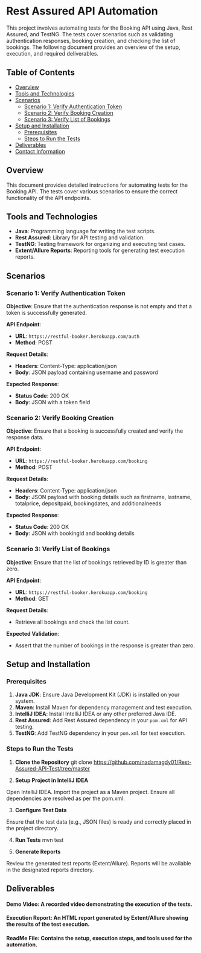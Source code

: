 # Rest Assured API Automation

This project involves automating tests for the Booking API using Java, Rest Assured, and TestNG. The tests cover scenarios such as validating authentication responses, booking creation, and checking the list of bookings. The following document provides an overview of the setup, execution, and required deliverables.

## Table of Contents

- [Overview](#overview)
- [Tools and Technologies](#tools-and-technologies)
- [Scenarios](#scenarios)
    - [Scenario 1: Verify Authentication Token](#scenario-1-verify-authentication-token)
    - [Scenario 2: Verify Booking Creation](#scenario-2-verify-booking-creation)
    - [Scenario 3: Verify List of Bookings](#scenario-3-verify-list-of-bookings)
- [Setup and Installation](#setup-and-installation)
    - [Prerequisites](#prerequisites)
    - [Steps to Run the Tests](#steps-to-run-the-tests)
- [Deliverables](#deliverables)
- [Contact Information](#contact-information)

## Overview

This document provides detailed instructions for automating tests for the Booking API. The tests cover various scenarios to ensure the correct functionality of the API endpoints.

## Tools and Technologies

- **Java**: Programming language for writing the test scripts.
- **Rest Assured**: Library for API testing and validation.
- **TestNG**: Testing framework for organizing and executing test cases.
- **Extent/Allure Reports**: Reporting tools for generating test execution reports.

## Scenarios

### Scenario 1: Verify Authentication Token

**Objective**: Ensure that the authentication response is not empty and that a token is successfully generated.

**API Endpoint**:
- **URL**: `https://restful-booker.herokuapp.com/auth`
- **Method**: POST

**Request Details**:
- **Headers**: Content-Type: application/json
- **Body**: JSON payload containing username and password

**Expected Response**:
- **Status Code**: 200 OK
- **Body**: JSON with a token field

### Scenario 2: Verify Booking Creation

**Objective**: Ensure that a booking is successfully created and verify the response data.

**API Endpoint**:
- **URL**: `https://restful-booker.herokuapp.com/booking`
- **Method**: POST

**Request Details**:
- **Headers**: Content-Type: application/json
- **Body**: JSON payload with booking details such as firstname, lastname, totalprice, depositpaid, bookingdates, and additionalneeds

**Expected Response**:
- **Status Code**: 200 OK
- **Body**: JSON with bookingid and booking details

### Scenario 3: Verify List of Bookings

**Objective**: Ensure that the list of bookings retrieved by ID is greater than zero.

**API Endpoint**:
- **URL**: `https://restful-booker.herokuapp.com/booking`
- **Method**: GET

**Request Details**:
- Retrieve all bookings and check the list count.

**Expected Validation**:
- Assert that the number of bookings in the response is greater than zero.

## Setup and Installation

### Prerequisites

1. **Java JDK**: Ensure Java Development Kit (JDK) is installed on your system.
2. **Maven**: Install Maven for dependency management and test execution.
3. **IntelliJ IDEA**: Install IntelliJ IDEA or any other preferred Java IDE.
4. **Rest Assured**: Add Rest Assured dependency in your `pom.xml` for API testing.
5. **TestNG**: Add TestNG dependency in your `pom.xml` for test execution.

### Steps to Run the Tests

1. **Clone the Repository**
   git clone <https://github.com/nadamagdy01/Rest-Assured-API-Test/tree/master>

2. **Setup Project in IntelliJ IDEA**

Open IntelliJ IDEA.
Import the project as a Maven project.
Ensure all dependencies are resolved as per the pom.xml.

3. **Configure Test Data**

Ensure that the test data (e.g., JSON files) is ready and correctly placed in the project directory.

4. **Run Tests**
mvn test

5. **Generate Reports**

Review the generated test reports (Extent/Allure).
Reports will be available in the designated reports directory.
## Deliverables
#### Demo Video: A recorded video demonstrating the execution of the tests.

#### Execution Report: An HTML report generated by Extent/Allure showing the results of the test execution.

#### ReadMe File: Contains the setup, execution steps, and tools used for the automation.
